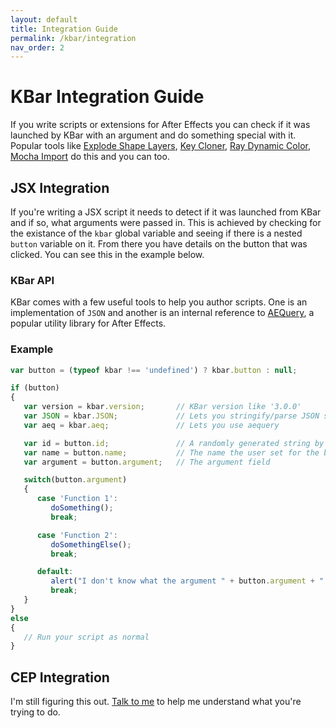 ```yaml
---
layout: default
title: Integration Guide
permalink: /kbar/integration
nav_order: 2
---
```

# KBar Integration Guide
If you write scripts or extensions for After Effects you can check if it was launched by KBar with an argument and do something special with it.  Popular tools like [Explode Shape Layers](https://aescripts.com/explode-shape-layers/), [Key Cloner](https://conigs.com/tools/key-cloner/), [Ray Dynamic Color](https://docs.google.com/document/d/10OnBN80BgcECx_2EeW5UMm6BmomiyRYAxTUbnQdstio/edit), [Mocha Import](https://mamoworld.com/article/mochaimport-kbar-api) do this and you can too.


## JSX Integration
If you're writing a JSX script it needs to detect if it was launched from KBar and if so, what arguments were passed in.  This is achieved by checking for the existance of the `kbar` global variable and seeing if there is a nested `button` variable on it.  From there you have details on the button that was clicked.  You can see this in the example below.

### KBar API
KBar comes with a few useful tools to help you author scripts.  One is an implementation of `JSON` and another is an internal reference to [AEQuery](https://aenhancers.github.io/aequery/), a popular utility library for After Effects.


### Example
```javascript
var button = (typeof kbar !== 'undefined') ? kbar.button : null;

if (button)
{
   var version = kbar.version;       // KBar version like '3.0.0'
   var JSON = kbar.JSON;             // Lets you stringify/parse JSON strings
   var aeq = kbar.aeq;               // Lets you use aequery

   var id = button.id;               // A randomly generated string by KBar
   var name = button.name;           // The name the user set for the button
   var argument = button.argument;   // The argument field

   switch(button.argument)
   {
      case 'Function 1': 
         doSomething(); 
         break;

      case 'Function 2':
         doSomethingElse();
         break;

      default:
         alert("I don't know what the argument " + button.argument + " is supposed to do");
         break;
   }
}
else
{
   // Run your script as normal
}
```

## CEP Integration
I'm still figuring this out.  [Talk to me](mailto:info@kraftyfx.com) to help me understand what you're trying to do.